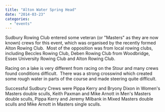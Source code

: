 ```yaml
---
title: "Alton Water Spring Head"
date: "2014-03-23"
categories:
  - "events"
---
```


Sudbury Rowing Club entered some veteran (or "Masters" as they are now known) crews for this event, which was organised by the recently formed Alton Rowing Club.  Most of the opposition was from local rowing clubs, including Beccles Rowing Club, Deben Rowing Club from Woodbridge, Essex University Rowing Club and Alton Rowing Club.

Racing on a lake is very different from racing on the Stour and many crews found conditions difficult.  There was a strong crosswind which created some rough water in parts of the course and made steering quite difficult.

Successful Sudbury Crews were Pippa Kerry and Bryony Dixon in Women's Masters double sculls, Keith Paxman and Mike Arnott in Men's Masters double sculls, Pippa Kerry and Jeremy Milbank in Mixed Masters double sculls and Mike Arnott in Masters single sculls.

